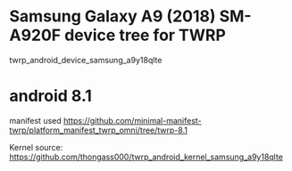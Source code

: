 # Samsung Galaxy A9 (2018) SM-A920F device tree for TWRP
twrp_android_device_samsung_a9y18qlte

# android 8.1
manifest used
https://github.com/minimal-manifest-twrp/platform_manifest_twrp_omni/tree/twrp-8.1

Kernel source:
https://github.com/thongass000/twrp_android_kernel_samsung_a9y18qlte
